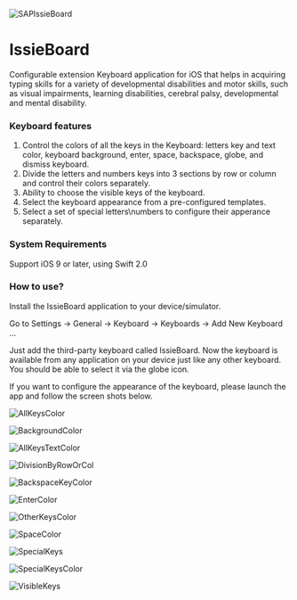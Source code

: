 
![SAPIssieBoard](https://github.com/SAP/IssieBoard/SAPIssieBoard.png)


# IssieBoard
Configurable extension Keyboard application for iOS that helps in acquiring typing skills for a variety of developmental disabilities and motor skills, such as visual impairments, learning disabilities, cerebral palsy, developmental and mental disability.


### Keyboard features 

1. Control the colors of all the keys in the Keyboard: 
   letters key and text color, keyboard background, enter, space, backspace, globe, and dismiss keyboard.
2. Divide the letters and numbers keys into 3 sections by row or column and control their colors separately.
3. Ability to choose the visible keys of the keyboard.
4. Select the keyboard appearance from a pre-configured templates.
5. Select a set of special letters\numbers to configure their apperance separately. 

### System Requirements

Support iOS 9 or later, using Swift 2.0

### How to use? 

Install the IssieBoard application to your device/simulator.

Go to Settings → General → Keyboard → Keyboards → Add New Keyboard ... 

Just add the third-party keyboard called IssieBoard.
Now the keyboard is available from any application on your device just like any other keyboard.
You should be able to select it via the globe icon.


If you want to configure the appearance of the keyboard, please launch the app and follow the screen shots below.


![AllKeysColor](https://github.com/SAP/IssieBoard/AllKeysColor.png)


![BackgroundColor](https://github.com/SAP/IssieBoard/BackgroundColor.png)


![AllKeysTextColor](https://github.com/SAP/IssieBoard/AllKeysTextColor.png)


![DivisionByRowOrCol](https://github.com/SAP/IssieBoard/DivisionByRowOrCol.png)


![BackspaceKeyColor](https://github.com/SAP/IssieBoard/BackspaceKeyColor.png)


![EnterColor](https://github.com/SAP/IssieBoard/EnterColor.png)


![OtherKeysColor](https://github.com/SAP/IssieBoard/OtherKeysColor.png)


![SpaceColor](https://github.com/SAP/IssieBoard/SpaceColor.png)


![SpecialKeys](https://github.com/SAP/IssieBoard/SpecialKeys.png)


![SpecialKeysColor](https://github.com/SAP/IssieBoard/SpecialKeysColor.png)


![VisibleKeys](https://github.com/SAP/IssieBoard/VisibleKeys.png)
